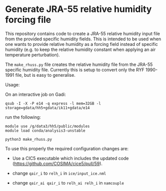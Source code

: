 # Generate JRA-55 relative humidity forcing file

This repository contains code to create a JRA-55 relative humidity
input file from the provided specific humidity fields. This is
intended to be used when one wants to provide relative humidity as a
forcing field instead of specific humidity (e.g. to keep the relative
humidity constant when applying an air temperature perturbation).

The `make_rhuss.py` file creates the relative humidity file from the
JRA-55 specific humidity file. Currently this is setup to convert only
the RYF 1990-1991 file, but is easy to generalise.

Usage:

On an interactive job on Gadi:

```
qsub -I -X -P e14 -q express -l mem=32GB -l storage=gdata/hh5+gdata/ik11+gdata/e14
```

run the following:

```
module use /g/data3/hh5/public/modules
module load conda/analysis3-unstable

python3 make_rhuss.py
```

To use this properly the required configuration changes are:

- Use a CIC5 executable which includes the updated code
  (https://github.com/COSIMA/cice5/pull/59).

- change `qair_i` to `relh_i` in `ice/input_ice.nml`

- change `qair_ai qair_i` to `relh_ai relh_i` in `namcouple`



